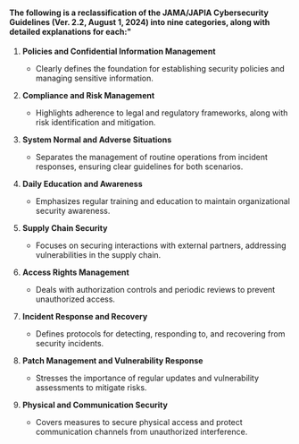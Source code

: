 #### The following is a reclassification of the **JAMA/JAPIA Cybersecurity Guidelines** (Ver. 2.2, August 1, 2024) into nine categories, along with detailed explanations for each:"

1. **Policies and Confidential Information Management**  
   - Clearly defines the foundation for establishing security policies and managing sensitive information.

2. **Compliance and Risk Management**  
   - Highlights adherence to legal and regulatory frameworks, along with risk identification and mitigation.

3. **System Normal and Adverse Situations**  
   - Separates the management of routine operations from incident responses, ensuring clear guidelines for both scenarios.

4. **Daily Education and Awareness**  
   - Emphasizes regular training and education to maintain organizational security awareness.

5. **Supply Chain Security**  
   - Focuses on securing interactions with external partners, addressing vulnerabilities in the supply chain.

6. **Access Rights Management**  
   - Deals with authorization controls and periodic reviews to prevent unauthorized access.

7. **Incident Response and Recovery**  
   - Defines protocols for detecting, responding to, and recovering from security incidents.

8. **Patch Management and Vulnerability Response**  
   - Stresses the importance of regular updates and vulnerability assessments to mitigate risks.

9. **Physical and Communication Security**  
   - Covers measures to secure physical access and protect communication channels from unauthorized interference.
